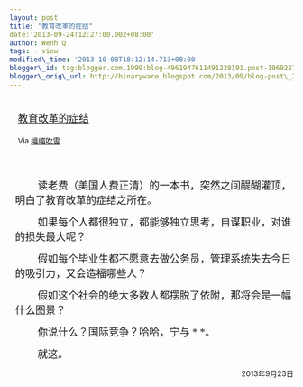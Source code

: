 ```yaml
--- 
layout: post 
title: "教育改革的症结" 
date:'2013-09-24T12:27:00.002+08:00' 
author: Wenh Q
tags: - view
modified\_time: '2013-10-08T18:12:14.713+08:00' 
blogger\_id: tag:blogger.com,1999:blog-4961947611491238191.post-1969227491779495067
blogger\_orig\_url: http://binaryware.blogspot.com/2013/09/blog-post\_2579.html
---
```

<div style="margin: 10px; padding: 5px;">

<div style="font-size: 18px;">

[教育改革的症结](http://blog.tianya.cn/blogger/post_show.asp?BlogID=1574137&PostID=53181471)

</div>

<div style="font-size: 13px;">

Via [峨嵋吹雪](http://emeichuixue.blog.tianya.cn/)

</div>

</div>

<div style="font-size: 13px; padding: 15px 0 10px 10px;">

<div style="text-indent: 30pt;">

<span
style="font-family: SimSun; font-size: 18px;">读老费（美国人费正清）的一本书，突然之间醍醐灌顶，明白了教育改革的症结之所在。</span>

</div>

<div style="text-indent: 30pt;">

<span
style="font-family: SimSun; font-size: 18px;">如果每个人都很独立，都能够独立思考，自谋职业，对谁的损失最大呢？</span>

</div>

<div style="text-indent: 30pt;">

<span
style="font-family: SimSun; font-size: 18px;">假如每个毕业生都不愿意去做公务员，管理系统失去今日的吸引力，又会造福哪些人？</span>

</div>

<div style="text-indent: 30pt;">

<span
style="font-family: SimSun; font-size: 18px;">假如这个社会的绝大多数人都摆脱了依附，那将会是一幅什么图景？</span>

</div>

<div style="text-indent: 30pt;">

<span
style="font-family: SimSun; font-size: 18px;">你说什么？国际竞争？哈哈，宁与
*
*。</span>

</div>

<div style="text-indent: 30pt;">

<span style="font-family: SimSun; font-size: 18px;">就这。</span>

</div>

<div align="right" style="text-indent: 30pt;">

2013年9月23日

</div>

</div>
